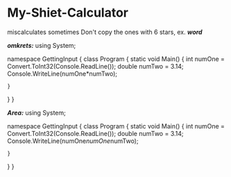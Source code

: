 # My-Shiet-Calculator
miscalculates sometimes 
Don't copy the ones with 6 stars, ex. ***word***

***omkrets:***
using System;

namespace GettingInput
{
  class Program
  {
    static void Main()
    {
      int numOne = Convert.ToInt32(Console.ReadLine());
      double numTwo = 3.14;
      Console.WriteLine(numOne*numTwo);
        
    
    
    
    }
  }
}

***Area:***
using System;

namespace GettingInput
{
  class Program
  {
    static void Main()
    {
      int numOne = Convert.ToInt32(Console.ReadLine());
      double numTwo = 3.14;
      Console.WriteLine(numOne*numOne*numTwo);
        
    
    
    
    }
  }
}
